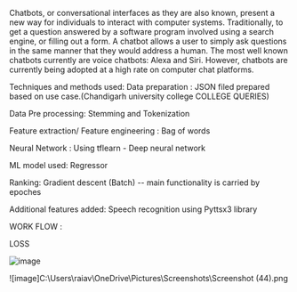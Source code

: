 Chatbots, or conversational interfaces as they are also known, present a new way for individuals to interact with computer systems. 
Traditionally, to get a question answered by a software program involved using a search engine, or filling out a form.
A chatbot allows a user to simply ask questions in the same manner that they would address a human. 
The most well known chatbots currently are voice chatbots: Alexa and Siri. However, chatbots are currently being adopted at a high rate on computer chat platforms.

Techniques and methods used:
Data preparation : JSON filed prepared based on use case.(Chandigarh university college COLLEGE QUERIES)

Data Pre processing: Stemming and Tokenization

Feature extraction/ Feature engineering : Bag of words

Neural Network : Using tflearn - Deep neural network

ML model used: Regressor

Ranking: Gradient descent (Batch) -- main functionality is carried by epoches

Additional features added: Speech recognition using Pyttsx3 library

WORK FLOW :

LOSS

![image](https://user-images.githubusercontent.com/47324169/120810843-03beb580-c569-11eb-8ca4-695f8d5008c0.png)

![image]C:\Users\raiav\OneDrive\Pictures\Screenshots\Screenshot (44).png
